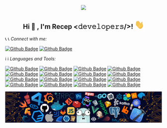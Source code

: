 <p align="center">
  <img style="width:8rem; height:auto" src="https://cdn.dribbble.com/users/1787323/screenshots/10091971/media/d43c019bfeff34be8816481e843ea8c1.png"/>
</p>


<div align="center">
<h2> Hi 👋 , I'm Recep <𝚍𝚎𝚟𝚎𝚕𝚘𝚙𝚎𝚛𝚜/>! <img src="https://github.com/ABSphreak/ABSphreak/blob/master/gifs/Hi.gif" width="30px"></h2>
</div>


:telephone_receiver: :telephone_receiver:  *Connect with me:*

[![Github Badge](	https://img.shields.io/badge/LinkedIn-0077B5?style=for-the-badge&logo=linkedin&logoColor=white&link=https://https://www.linkedin.com/in/recep-gemalmaz-a805a51bb/)](https://www.linkedin.com/in/recep-gemalmaz-a805a51bb/)
[![Github Badge](https://img.shields.io/badge/Gmail-D14836?style=for-the-badge&logo=gmail&logoColor=white&link=https://recepgemalmaz57@gmail.com)](https://recepgemalmaz57@gmail.com)


:information_source: :information_source: *Languages and Tools:*

[![Github Badge](https://img.shields.io/badge/Kotlin-0095D5?&style=for-the-badge&logo=kotlin&logoColor=white&link=)]()
[![Github Badge](https://img.shields.io/badge/unity-%23000000.svg?style=for-the-badge&logo=unity&logoColor=white&link=)]()
[![Github Badge](	https://img.shields.io/badge/Android_Studio-3DDC84?style=for-the-badge&logo=android-studio&logoColor=white&link=)]()
[![Github Badge](https://img.shields.io/badge/Java-ED8B00?style=for-the-badge&logo=java&logoColor=white&link=)]()
[![Github Badge](https://img.shields.io/badge/JavaScript-323330?style=for-the-badge&logo=javascript&logoColor=F7DF1E&link=)]()
[![Github Badge](https://img.shields.io/badge/json-5E5C5C?style=for-the-badge&logo=json&logoColor=white&link=)]()
[![Github Badge](https://img.shields.io/badge/TypeScript-007ACC?style=for-the-badge&logo=typescript&logoColor=white&link=)]()
[![Github Badge](https://img.shields.io/badge/node.js-6DA55F?style=for-the-badge&logo=node.js&logoColor=white&link=)]()
[![Github Badge](	https://img.shields.io/badge/HTML5-E34F26?style=for-the-badge&logo=html5&logoColor=white&link=)]()
[![Github Badge](https://img.shields.io/badge/Dart-0175C2?style=for-the-badge&logo=dart&logoColor=white&link=)]()
[![Github Badge](https://img.shields.io/badge/PHP-777BB4?style=for-the-badge&logo=php&logoColor=white&link=)]()
[![Github Badge](https://img.shields.io/badge/CSS3-1572B6?style=for-the-badge&logo=css3&logoColor=white&link=)]()
[![Github Badge](https://img.shields.io/badge/C%23-239120?style=for-the-badge&logo=c-sharp&logoColor=white&link=)]()
[![Github Badge](https://img.shields.io/badge/firebase-%23039BE5.svg?style=for-the-badge&logo=firebase&link=)]()
[![Github Badge](https://img.shields.io/badge/angular-%23DD0031.svg?style=for-the-badge&logo=angular&logoColor=white&link=)]()
[![Github Badge](https://img.shields.io/badge/GitHub-100000?style=for-the-badge&logo=github&logoColor=white&link=)]()


<p align="center"><img src="https://raw.githubusercontent.com/KevinPatel04/KevinPatel04/master/header.png"></p>





<!--
<img align="left" style="width:16rem; height:auto" src="https://raw.githubusercontent.com/Elanza-48/Elanza-48/41a4790484e268102dfdab2b7c59d440d3ffafab/resources/img/geek.gif"/>

<img align="right" alt="GIF" height="160px" src="https://media.giphy.com/media/du3J3cXyzhj75IOgvA/giphy.gif" />

*RecepGemalmaz/RecepGemalmaz* is a ✨ special ✨ repository because its `README.md` (this file) appears on your GitHub profile.

Here are some ideas to get you started:

- 🔭 I’m currently working on ...
- 🌱 I’m currently learning ...
- 👯 I’m looking to collaborate on ...
- 🤔 I’m looking for help with ...
- 💬 Ask me about ...
- 📫 How to reach me: ...
- 😄 Pronouns: ...
- ⚡ Fun fact: ...
-->
